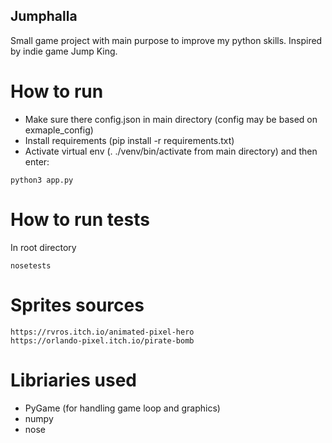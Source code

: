 ## Jumphalla

Small game project with main purpose to improve my python skills.
Inspired by indie game Jump King.

# How to run
- Make sure there config.json in main directory (config may be based on exmaple_config)
- Install requirements (pip install -r requirements.txt)
- Activate virtual env (. ./venv/bin/activate from main directory) and then enter:
```
python3 app.py
```

# How to run tests
In root directory
```
nosetests
```

# Sprites sources
```
https://rvros.itch.io/animated-pixel-hero
https://orlando-pixel.itch.io/pirate-bomb
```

# Libriaries used
- PyGame (for handling game loop and graphics)
- numpy
- nose